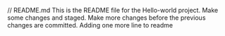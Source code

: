 // README.md
This is the README file for the Hello-world project.
Make some changes and staged.
Make more changes before the previous changes are committed.
Adding one more line to readme
